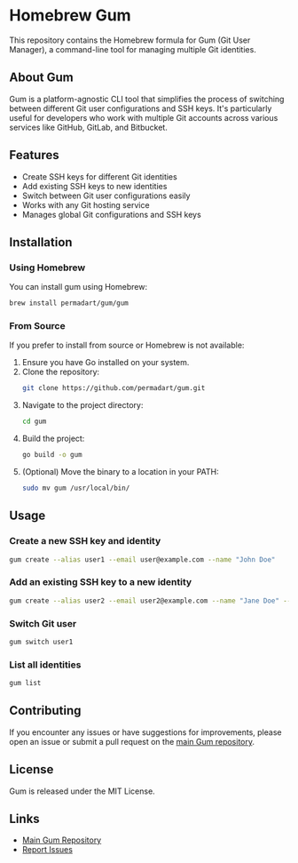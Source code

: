 # Homebrew Gum

This repository contains the Homebrew formula for Gum (Git User Manager), a command-line tool for managing multiple Git identities.

## About Gum

Gum is a platform-agnostic CLI tool that simplifies the process of switching between different Git user configurations and SSH keys. It's particularly useful for developers who work with multiple Git accounts across various services like GitHub, GitLab, and Bitbucket.

## Features

- Create SSH keys for different Git identities
- Add existing SSH keys to new identities
- Switch between Git user configurations easily
- Works with any Git hosting service
- Manages global Git configurations and SSH keys

## Installation

### Using Homebrew

You can install gum using Homebrew:

```bash
brew install permadart/gum/gum
```

### From Source

If you prefer to install from source or Homebrew is not available:

1. Ensure you have Go installed on your system.
2. Clone the repository:
   ```bash
   git clone https://github.com/permadart/gum.git
   ```
3. Navigate to the project directory:
   ```bash
   cd gum
   ```
4. Build the project:
   ```bash
   go build -o gum
   ```
5. (Optional) Move the binary to a location in your PATH:
   ```bash
   sudo mv gum /usr/local/bin/
   ```

## Usage

### Create a new SSH key and identity

```bash
gum create --alias user1 --email user@example.com --name "John Doe"
```

### Add an existing SSH key to a new identity

```bash
gum create --alias user2 --email user2@example.com --name "Jane Doe" --key ~/.ssh/id_rsa_user2
```

### Switch Git user

```bash
gum switch user1
```

### List all identities

```bash
gum list
```

## Contributing

If you encounter any issues or have suggestions for improvements, please open an issue or submit a pull request on the [main Gum repository](https://github.com/permadart/gum).

## License

Gum is released under the MIT License. 

## Links

- [Main Gum Repository](https://github.com/permadart/gum)
- [Report Issues](https://github.com/permadart/gum/issues)